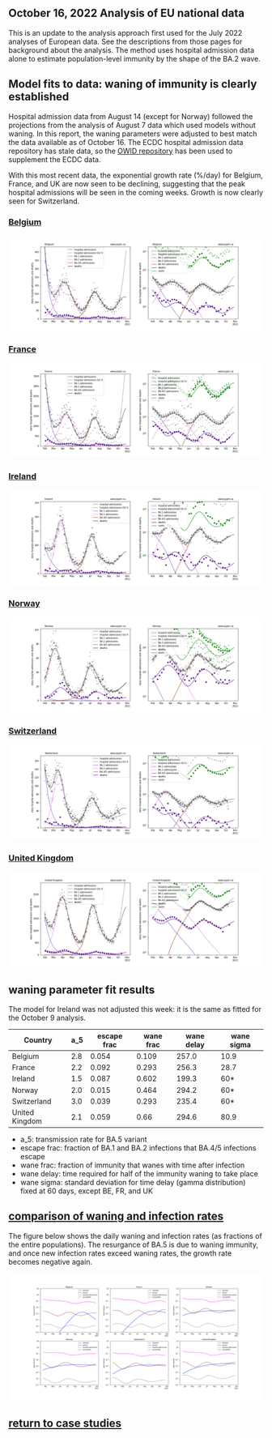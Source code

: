 ## October 16, 2022 Analysis of EU national data

This is an update to the analysis approach first used for the July 2022 analyses of European data.
See the descriptions from those pages for background about the analysis.
The method uses hospital admission data alone to estimate population-level immunity by the shape of the BA.2 wave.

## Model fits to data: waning of immunity is clearly established

Hospital admission data from August 14 (except for Norway) followed the projections from the analysis of August 7 data which used models
without waning.
In this report, the waning parameters were adjusted to best match the data available as of October 16.
The ECDC hospital admission data repository has stale data, so the
[OWID repository](https://github.com/owid/covid-19-data/blob/master/public/data/hospitalizations/covid-hospitalizations.csv) has been used to
supplement the ECDC data.

With this most recent data, the exponential growth rate (%/day) for Belgium, France, and UK are now seen to be declining, suggesting that the peak
hospital admissions will be seen in the coming weeks.
Growth is now clearly seen for Switzerland.

### [Belgium](img/be_4_4_1016.pdf)

![be](img/be_4_4_1016.png)

### [France](img/fr_4_4_1016.pdf)

![fr](img/fr_4_4_1016.png)

### [Ireland](img/ie_4_4_1016.pdf)

![ie](img/ie_4_4_1016.png)

### [Norway](img/no_4_4_1016.pdf)

![no](img/no_4_4_1016.png)

### [Switzerland](img/ch_4_4_1016.pdf)

![ch](img/ch_4_4_1016.png)

### [United Kingdom](img/gb_4_4_1016.pdf)

![gb](img/gb_4_4_1016.png)

## waning parameter fit results

The model for Ireland was not adjusted this week: it is the same as fitted for the October 9 analysis.

Country| a_5 | escape frac | wane frac | wane delay | wane sigma 
--|--|--|--|--|--
Belgium| 2.8 | 0.054 | 0.109 | 257.0 | 10.9 
France| 2.2 | 0.092 | 0.293 | 256.3 | 28.7 
Ireland| 1.5 | 0.087 | 0.602 | 199.3 | 60*
Norway| 2.0 | 0.015 | 0.464 | 294.2 | 60* 
Switzerland| 3.0 | 0.039 | 0.293 | 235.4 | 60* 
United Kingdom| 2.1 | 0.059 | 0.66 | 294.6 | 80.9

* a_5: transmission rate for BA.5 variant
* escape frac: fraction of BA.1 and BA.2 infections that BA.4/5 infections escape
* wane frac: fraction of immunity that wanes with time after infection
* wane delay: time required for half of the immunity waning to take place
* wane sigma: standard deviation for time delay (gamma distribution) fixed at 60 days, except BE, FR, and UK

## [comparison of waning and infection rates](img/eu_waning.pdf)

The figure below shows the daily waning and infection rates (as fractions of the entire populations).
The resurgance of BA.5 is due to waning immunity, and once new infection rates exceed waning rates, the growth rate becomes negative again.

![eu](img/eu_waning.png)

## [return to case studies](../index.md)

